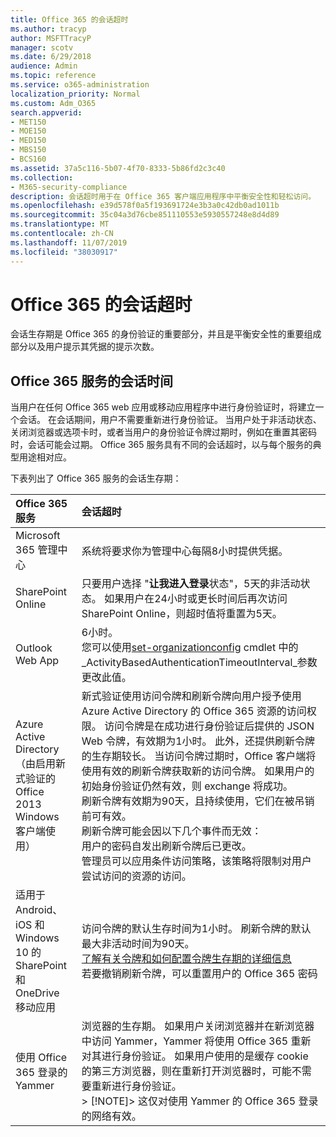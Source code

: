 ```yaml
---
title: Office 365 的会话超时
ms.author: tracyp
author: MSFTTracyP
manager: scotv
ms.date: 6/29/2018
audience: Admin
ms.topic: reference
ms.service: o365-administration
localization_priority: Normal
ms.custom: Adm_O365
search.appverid:
- MET150
- MOE150
- MED150
- MBS150
- BCS160
ms.assetid: 37a5c116-5b07-4f70-8333-5b86fd2c3c40
ms.collection:
- M365-security-compliance
description: 会话超时用于在 Office 365 客户端应用程序中平衡安全性和轻松访问。
ms.openlocfilehash: e39d578f0a5f193691724e3b3a0c42db0ad1011b
ms.sourcegitcommit: 35c04a3d76cbe851110553e5930557248e8d4d89
ms.translationtype: MT
ms.contentlocale: zh-CN
ms.lasthandoff: 11/07/2019
ms.locfileid: "38030917"
---
```

# <a name="session-timeouts-for-office-365"></a>Office 365 的会话超时

会话生存期是 Office 365 的身份验证的重要部分，并且是平衡安全性的重要组成部分以及用户提示其凭据的提示次数。
  
## <a name="session-times-for-office-365-services"></a>Office 365 服务的会话时间

当用户在任何 Office 365 web 应用或移动应用程序中进行身份验证时，将建立一个会话。 在会话期间，用户不需要重新进行身份验证。 当用户处于非活动状态、关闭浏览器或选项卡时，或者当用户的身份验证令牌过期时，例如在重置其密码时，会话可能会过期。 Office 365 服务具有不同的会话超时，以与每个服务的典型用途相对应。
  
下表列出了 Office 365 服务的会话生存期：
  
|**Office 365 服务**|**会话超时**|
|:-----|:-----|
|Microsoft 365 管理中心  <br/> |系统将要求你为管理中心每隔8小时提供凭据。  <br/> |
|SharePoint Online  <br/> |只要用户选择 "**让我进入登录**状态"，5天的非活动状态。 如果用户在24小时或更长时间后再次访问 SharePoint Online，则超时值将重置为5天。  <br/> |
|Outlook Web App  <br/> |6小时。  <br/> 您可以使用[set-organizationconfig](https://go.microsoft.com/fwlink/p/?LinkId=615378) cmdlet 中的_ActivityBasedAuthenticationTimeoutInterval_参数更改此值。  <br/> |
|Azure Active Directory  <br/> （由启用新式验证的 Office 2013 Windows 客户端使用）  <br/> | 新式验证使用访问令牌和刷新令牌向用户授予使用 Azure Active Directory 的 Office 365 资源的访问权限。 访问令牌是在成功进行身份验证后提供的 JSON Web 令牌，有效期为1小时。 此外，还提供刷新令牌的生存期较长。 当访问令牌过期时，Office 客户端将使用有效的刷新令牌获取新的访问令牌。 如果用户的初始身份验证仍然有效，则 exchange 将成功。  <br/>  刷新令牌有效期为90天，且持续使用，它们在被吊销前可有效。  <br/>  刷新令牌可能会因以下几个事件而无效：  <br/>  用户的密码自发出刷新令牌后已更改。  <br/>  管理员可以应用条件访问策略，该策略将限制对用户尝试访问的资源的访问。  <br/> |
|适用于 Android、iOS 和 Windows 10 的 SharePoint 和 OneDrive 移动应用  <br/> |访问令牌的默认生存时间为1小时。 刷新令牌的默认最大非活动时间为90天。  <br/> [了解有关令牌和如何配置令牌生存期的详细信息](https://docs.microsoft.com/azure/active-directory/active-directory-configurable-token-lifetimes) <br/> 若要撤销刷新令牌，可以重置用户的 Office 365 密码  <br/> |
|使用 Office 365 登录的 Yammer  <br/> |浏览器的生存期。 如果用户关闭浏览器并在新浏览器中访问 Yammer，Yammer 将使用 Office 365 重新对其进行身份验证。 如果用户使用的是缓存 cookie 的第三方浏览器，则在重新打开浏览器时，可能不需要重新进行身份验证。  <br/> > [!NOTE]> 这仅对使用 Yammer 的 Office 365 登录的网络有效。           |
   

